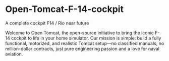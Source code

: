 # Open-Tomcat-F-14-cockpit
A complete cockpit F14 / Rio near future 

Welcome to Open Tomcat, the open-source initiative to bring the iconic F-14 cockpit to life in your home simulator. Our mission is simple: build a fully functional, motorized, and realistic Tomcat setup—no classified manuals, no million-dollar contracts, just pure engineering passion and a love for naval aviation.
